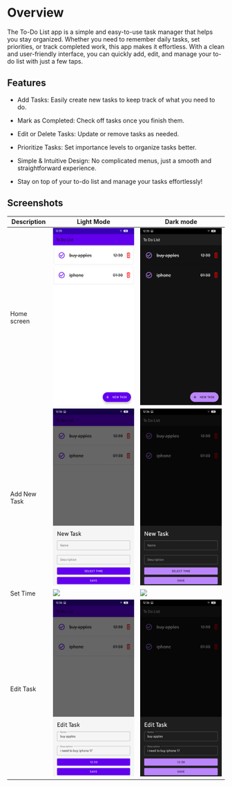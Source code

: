 # Overview

The To-Do List app is a simple and easy-to-use task manager that helps you stay organized. Whether you need to remember daily tasks, set priorities, or track completed work, this app makes it effortless. With a clean and user-friendly interface, you can quickly add, edit, and manage your to-do list with just a few taps.

## Features

* Add Tasks: Easily create new tasks to keep track of what you need to do.

* Mark as Completed: Check off tasks once you finish them.

* Edit or Delete Tasks: Update or remove tasks as needed.

* Prioritize Tasks: Set importance levels to organize tasks better.

* Simple & Intuitive Design: No complicated menus, just a smooth and straightforward experience.

* Stay on top of your to-do list and manage your tasks effortlessly!

## Screenshots

| Description  | Light Mode | Dark mode |
| ------------- | ------------- | ------------- |
| Home screen | ![](Images/home_light.png)  | ![](Images/home_dark.png) |
| Add New Task  | ![](Images/newtask_light.png)  | ![](Images/newtask_dark.png)  |
| Set Time  | ![](Images/clock_light)  | ![](Images/clock_dark) |
| Edit Task  | ![](Images/edittask_light.png) | ![](Images/edittask_dark.png)  |
